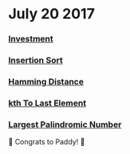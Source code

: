 # July 20 2017
### [Investment](https://github.com/WomenWhoCodeNYC/Algorithms/blob/master/challenges/investment/investment.md)
### [Insertion Sort](https://github.com/WomenWhoCodeNYC/Algorithms/blob/master/challenges/insertionSort/insertionSort.md)
### [Hamming Distance](https://github.com/WomenWhoCodeNYC/Algorithms/blob/master/challenges/hammingDistance/hammingDistance.md)
### [kth To Last Element](https://github.com/WomenWhoCodeNYC/Algorithms/blob/master/challenges/kthToLastElement/kthToLastElement.md)
### [Largest Palindromic Number](https://github.com/WomenWhoCodeNYC/Algorithms/blob/master/challenges/largestPalindromicNumber/largest_palindromic_number.md)

👶 Congrats to Paddy! 👶
